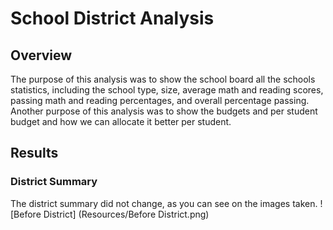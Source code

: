 # School District Analysis
## Overview
The purpose of this analysis was to show the school board all the schools statistics, including the school type, size, average math and reading scores, passing math and reading percentages, and overall percentage passing. Another purpose of this analysis was to show the budgets and per student budget and how we can allocate it better per student. 
## Results
### District Summary
The district summary did not change, as you can see on the images taken. 
![Before District] (Resources/Before District.png)

